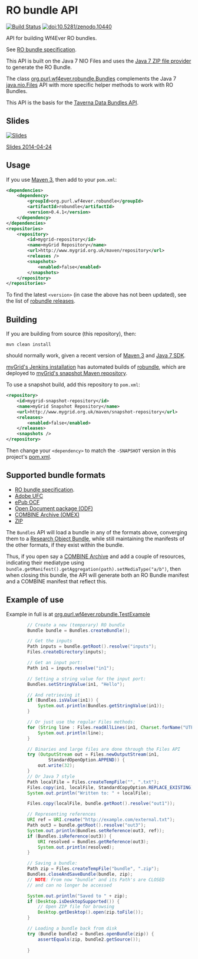 RO bundle API
=============


[![Build Status](https://travis-ci.org/wf4ever/robundle.svg)](https://travis-ci.org/wf4ever/robundle)
[![doi:10.5281/zenodo.10440](https://zenodo.org/badge/doi/10.5281/zenodo.10440.png)](http://dx.doi.org/10.5281/zenodo.10440)

 


API for building Wf4Ever RO bundles. 

See [RO bundle specification](http://purl.org/wf4ever/ro-bundle).

This API is built on the Java 7 NIO Files and uses the 
[Java 7 ZIP file provider](http://docs.oracle.com/javase/7/docs/technotes/guides/io/fsp/zipfilesystemprovider.html) to generate the RO Bundle.

The class 
[org.purl.wf4ever.robundle.Bundles](src/main/java/org/purl/wf4ever/robundle/Bundles.java) complements the 
Java 7 [java.nio.Files](http://docs.oracle.com/javase/7/docs/api/java/nio/file/Files.html) API 
with more specific helper methods to work with RO Bundles.

This API is the basis for the [Taverna Data Bundles API](https://github.com/myGrid/databundles).


Slides
------

[![Slides](http://image.slidesharecdn.com/2014-04-24-robundles-140424044958-phpapp01/95/slide-1-638.jpg?cb=1398333951)](http://www.slideshare.net/soilandreyes/diving-into-research-objects)

[Slides 2014-04-24](https://onedrive.live.com/view.aspx?cid=37935FEEE4DF1087&resid=37935FEEE4DF1087%21679&app=PowerPoint&authkey=%21AI6c4YT_419J3zY&wdo=1)


Usage
-----

If you use [Maven 3](http://maven.apache.org/), then add to your `pom.xml`:

```xml
<dependencies>
    <dependency>
       	<groupId>org.purl.wf4ever.robundle</groupId>
        <artifactId>robundle</artifactId>
        <version>0.4.1</version>
    </dependency>
</dependencies>
<repositories>
    <repository>
        <id>mygrid-repository</id>
        <name>myGrid Repository</name>
        <url>http://www.mygrid.org.uk/maven/repository</url>
        <releases />
        <snapshots>
            <enabled>false</enabled>
        </snapshots>
    </repository>
</repositories>
```

To find the latest `<version>` (in case the above has not been updated), see the
list of [robundle releases](https://github.com/wf4ever/robundle/releases).

Building
--------
If you are building from source (this repository), then:

```mvn clean install```

should normally work, given a recent version of [Maven 3](http://maven.apache.org/download.cgi) and 
[Java 7 SDK](http://www.oracle.com/technetwork/java/javase/downloads/jdk7-downloads-1880260.html).

[myGrid's Jenkins installation](http://build.mygrid.org.uk/ci/) has automated builds of
[robundle](http://build.mygrid.org.uk/ci/job/robundle/), which are deployed 
to [myGrid's snapshot Maven repository](http://build.mygrid.org.uk/maven/snapshot-repository/org/purl/wf4ever/robundle/robundle/).

To use a snapshot build, add this repository to `pom.xml`:

```xml
<repository>
    <id>mygrid-snapshot-repository</id>
    <name>myGrid Snapshot Repository</name>
    <url>http://www.mygrid.org.uk/maven/snapshot-repository</url>
    <releases>
        <enabled>false</enabled>
    </releases>
    <snapshots />
</repository>
```

Then change your `<dependency>` to match the `-SNAPSHOT` version in this project's [pom.xml](pom.xml).


Supported bundle formats
------------------------

* [RO bundle specification](https://w3id.org/bundle).
* [Adobe UFC](https://wikidocs.adobe.com/wiki/display/PDFNAV/UCF+overview)
* [ePub OCF](http://www.idpf.org/epub3/latest/ocf)
* [Open Document package (ODF)](http://docs.oasis-open.org/office/v1.2/os/OpenDocument-v1.2-os-part3.html#__RefHeading__752807_826425813)
* [COMBINE Archive (OMEX)](http://co.mbine.org/documents/archive)
* [ZIP](http://www.pkware.com/documents/casestudies/APPNOTE.TXT)

The `Bundles` API will load a bundle in any of the formats above, converging 
them to a [Research Object Bundle](https://w3id.org/bundle), 
while still maintaining the manifests of the other formats,
if they exist within the bundle.

Thus, if you open say a [COMBINE Archive](http://co.mbine.org/documents/archive) and add a couple of resources,
indicating their mediatype using `bundle.getManifest().getAggregation(path).setMediaType("a/b")`, then 
when closing this bundle, the API will generate both an RO Bundle manifest and a COMBINE manifest
that reflect this.




Example of use
--------------

Example in full is at [org.purl.wf4ever.robundle.TestExample](src/test/java/org/purl/wf4ever/robundle/TestExample.java)

```java
        // Create a new (temporary) RO bundle
        Bundle bundle = Bundles.createBundle();

        // Get the inputs
        Path inputs = bundle.getRoot().resolve("inputs");
        Files.createDirectory(inputs);

        // Get an input port:
        Path in1 = inputs.resolve("in1");

        // Setting a string value for the input port:
        Bundles.setStringValue(in1, "Hello");

        // And retrieving it
        if (Bundles.isValue(in1)) {
            System.out.println(Bundles.getStringValue(in1));
        }

        // Or just use the regular Files methods:
        for (String line : Files.readAllLines(in1, Charset.forName("UTF-8"))) {
            System.out.println(line);
        }

        // Binaries and large files are done through the Files API
        try (OutputStream out = Files.newOutputStream(in1,
                StandardOpenOption.APPEND)) {
            out.write(32);
        }
        // Or Java 7 style
        Path localFile = Files.createTempFile("", ".txt");
        Files.copy(in1, localFile, StandardCopyOption.REPLACE_EXISTING);
        System.out.println("Written to: " + localFile);

        Files.copy(localFile, bundle.getRoot().resolve("out1"));

        // Representing references
        URI ref = URI.create("http://example.com/external.txt");
        Path out3 = bundle.getRoot().resolve("out3");
        System.out.println(Bundles.setReference(out3, ref));
        if (Bundles.isReference(out3)) {
            URI resolved = Bundles.getReference(out3);
            System.out.println(resolved);
        }

        // Saving a bundle:
        Path zip = Files.createTempFile("bundle", ".zip");
        Bundles.closeAndSaveBundle(bundle, zip);
        // NOTE: From now "bundle" and its Path's are CLOSED
        // and can no longer be accessed

        System.out.println("Saved to " + zip);
        if (Desktop.isDesktopSupported()) {
            // Open ZIP file for browsing
            Desktop.getDesktop().open(zip.toFile());
        }

        // Loading a bundle back from disk
        try (Bundle bundle2 = Bundles.openBundle(zip)) {
            assertEquals(zip, bundle2.getSource());
            
        }       
 ```
